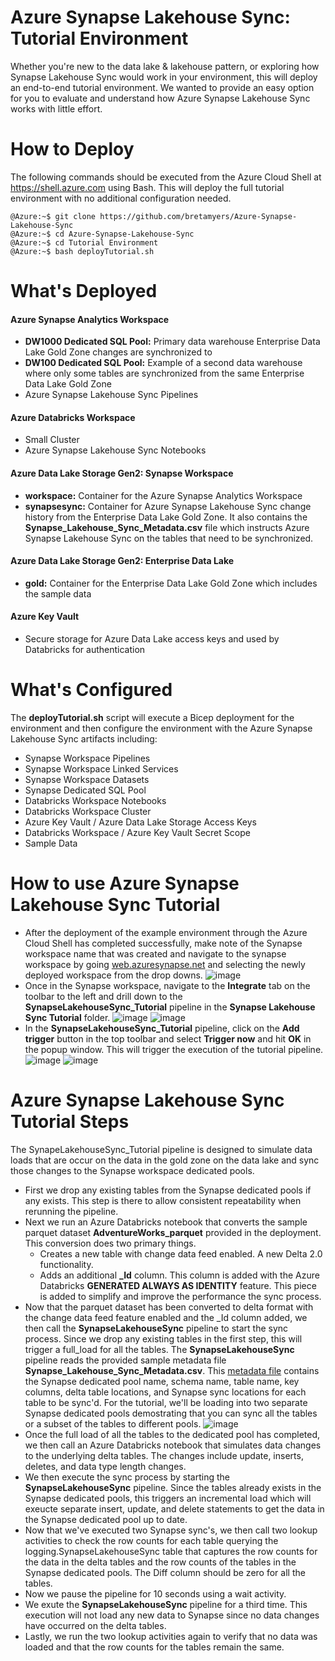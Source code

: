 # Azure Synapse Lakehouse Sync: Tutorial Environment

Whether you're new to the data lake & lakehouse pattern, or exploring how Synapse Lakehouse Sync would work in your environment, this will deploy an end-to-end tutorial environment. We wanted to provide an easy option for you to evaluate and understand how Azure Synapse Lakehouse Sync works with little effort.


# How to Deploy

The following commands should be executed from the Azure Cloud Shell at https://shell.azure.com using Bash. This will deploy the full tutorial environment with no additional configuration needed.

```
@Azure:~$ git clone https://github.com/bretamyers/Azure-Synapse-Lakehouse-Sync
@Azure:~$ cd Azure-Synapse-Lakehouse-Sync
@Azure:~$ cd Tutorial Environment
@Azure:~$ bash deployTutorial.sh 
```

# What's Deployed

#### Azure Synapse Analytics Workspace
- **DW1000 Dedicated SQL Pool:** Primary data warehouse Enterprise Data Lake Gold Zone changes are synchronized to
- **DW100 Dedicated SQL Pool:** Example of a second data warehouse where only some tables are synchronized from the same Enterprise Data Lake Gold Zone
- Azure Synapse Lakehouse Sync Pipelines

#### Azure Databricks Workspace
- Small Cluster
- Azure Synapse Lakehouse Sync Notebooks

#### Azure Data Lake Storage Gen2: Synapse Workspace
- **workspace:** Container for the Azure Synapse Analytics Workspace
- **synapsesync:** Container for Azure Synapse Lakehouse Sync change history from the Enterprise Data Lake Gold Zone. It also contains the **Synapse_Lakehouse_Sync_Metadata.csv** file which instructs Azure Synapse Lakehouse Sync on the tables that need to be synchronized.

#### Azure Data Lake Storage Gen2: Enterprise Data Lake
- **gold:** Container for the Enterprise Data Lake Gold Zone which includes the sample data

#### Azure Key Vault
- Secure storage for Azure Data Lake access keys and used by Databricks for authentication

# What's Configured
The **deployTutorial.sh** script will execute a Bicep deployment for the environment and then configure the environment with the Azure Synapse Lakehouse Sync artifacts including: 

- Synapse Workspace Pipelines
- Synapse Workspace Linked Services
- Synapse Workspace Datasets
- Synapse Dedicated SQL Pool
- Databricks Workspace Notebooks
- Databricks Workspace Cluster
- Azure Key Vault / Azure Data Lake Storage Access Keys
- Databricks Workspace / Azure Key Vault Secret Scope
- Sample Data

# How to use Azure Synapse Lakehouse Sync Tutorial
- After the deployment of the example environment through the Azure Cloud Shell has completed successfully, make note of the Synapse workspace name that was created and  navigate to the synapse workspace by going [web.azuresynapse.net](web.azuresynapse.net) and selecting the newly deployed workspace from the drop downs.
![image](https://user-images.githubusercontent.com/14877390/192293164-3a99cef1-c0ae-448c-9d17-9dbbf408c496.png)
- Once in the Synapse workspace, navigate to the <b>Integrate</b> tab on the toolbar to the left and drill down to the <b>SynapseLakehouseSync_Tutorial</b> pipeline in the <b>Synapse Lakehouse Sync Tutorial</b> folder.
![image](https://user-images.githubusercontent.com/14877390/192293954-8dee54db-aec4-4e39-9096-936545d2cd94.png)
![image](https://user-images.githubusercontent.com/14877390/192295166-2f908cd8-674d-484c-b723-48226b57c89e.png)
- In the <b>SynapseLakehouseSync_Tutorial</b> pipeline, click on the <b>Add trigger</b> button in the top toolbar and select <b>Trigger now</b> and hit <b>OK</b> in the popup window. This will trigger the execution of the tutorial pipeline.
![image](https://user-images.githubusercontent.com/14877390/192295875-d731ed9c-1ce1-43f8-8bc9-c187ca60448b.png)
![image](https://user-images.githubusercontent.com/14877390/192296498-197f406b-c144-4bfe-a848-2f2ac3cea9cc.png)
# Azure Synapse Lakehouse Sync Tutorial Steps
The SynapeLakehouseSync_Tutorial pipeline is designed to simulate data loads that are occur on the data in the gold zone on the data lake and sync those changes to the Synapse workspace dedicated pools. 
- First we drop any existing tables from the Synapse dedicated pools if any exists. This step is there to allow consistent repeatability when rerunning the pipeline.
- Next we run an Azure Databricks notebook that converts the sample parquet dataset <b>AdventureWorks_parquet</b> provided in the deployment. This conversion does two primary things.
  - Creates a new table with change data feed enabled. A new Delta 2.0 functionality.
  - Adds an additional <b>_Id</b> column. This column is added with the Azure Databricks <b>GENERATED ALWAYS AS IDENTITY</b> feature. This piece is added to simplify and improve the performance the sync process.
- Now that the parquet dataset has been converted to delta format with the change data feed feature enabled and the _Id column added, we then call the <b>SynapseLakehouseSync</b> pipeline to start the sync process. Since we drop any existing tables in the first step, this will trigger a full_load for all the tables. The <b>SynapseLakehouseSync</b> pipeline reads the provided sample metadata file <b>Synapse_Lakehouse_Sync_Metadata.csv</b>. This [metadata file](https://github.com/bretamyers/Azure-Synapse-Lakehouse-Sync/tree/main/Azure%20Synapse%20Lakehouse%20Sync#synaple-lakehouse-sync-metadata-file) contains the Synapse dedicated pool name, schema name, table name, key columns, delta table locations, and Synapse sync locations for each table to be sync'd. For the tutorial, we'll be loading into two separate Synapse dedicated pools demostrating that you can sync all the tables or a subset of the tables to different pools.
![image](https://user-images.githubusercontent.com/14877390/192312295-2f752a32-9f7c-4d89-8959-eae508e6d702.png)
- Once the full load of all the tables to the dedicated pool has completed, we then call an Azure Databricks notebook that simulates data changes to the underlying delta tables. The changes include update, inserts, deletes, and data type length changes. 
- We then execute the sync process by starting the <b>SynapseLakehouseSync</b> pipeline. Since the tables already exists in the Synapse dedicated pools, this triggers an incremental load which will exeucte separate insert, update, and delete statements to get the data in the Synapse dedicated pool up to date.
- Now that we've executed two Synapse sync's, we then call two lookup activities to check the row counts for each table querying the logging.SynapseLakehouseSync table that captures the row counts for the data in the delta tables and the row counts of the tables in the Synapse dedicated pools. The Diff column should be zero for all the tables.
- Now we pause the pipeline for 10 seconds using a wait activity.
- We exute the <b>SynapseLakehouseSync</b> pipeline for a third time. This execution will not load any new data to Synapse since no data changes have occurred on the delta tables. 
- Lastly, we run the two lookup activities again to verify that no data was loaded and that the row counts for the tables remain the same.
